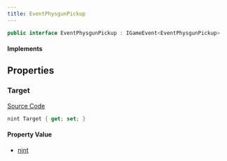 ```yaml
---
title: EventPhysgunPickup
---
```


```csharp
public interface EventPhysgunPickup : IGameEvent<EventPhysgunPickup>
```

#### Implements

## Properties

### Target

[Source Code](https://github.com/swiftly-solution/swiftlys2/blob/main/managed/src/SwiftlyS2.Generated/GameEvents/Interfaces/EventPhysgunPickup.cs#L23)

```csharp
nint Target { get; set; }
```

#### Property Value

- [nint](https://learn.microsoft.com/dotnet/api/system.intptr)

